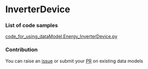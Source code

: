 # InverterDevice

### List of code samples 

<!-- 50-List of code -->

<!-- [code entry](link) -->
[code_for_using_dataModel.Energy_InverterDevice.py](https://github.com/smart-data-models/dataModel.Energy/blob/master/InverterDevice/code/code_for_using_dataModel.Energy_InverterDevice.py)


<!-- /50-List of code -->

### Contribution
You can raise an [issue](https://github.com/smart-data-models/dataModel.Energy/issues) or submit your [PR](https://github.com/smart-data-models/dataModel.Energy/pulls) on existing data models
